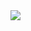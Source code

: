 <img src="https://github-readme-stats.vercel.app/api?username=zero2ditf&&show_icons=true&title_color=yellow&icon_color=FFD700&text_color=black&bg_color=white">
